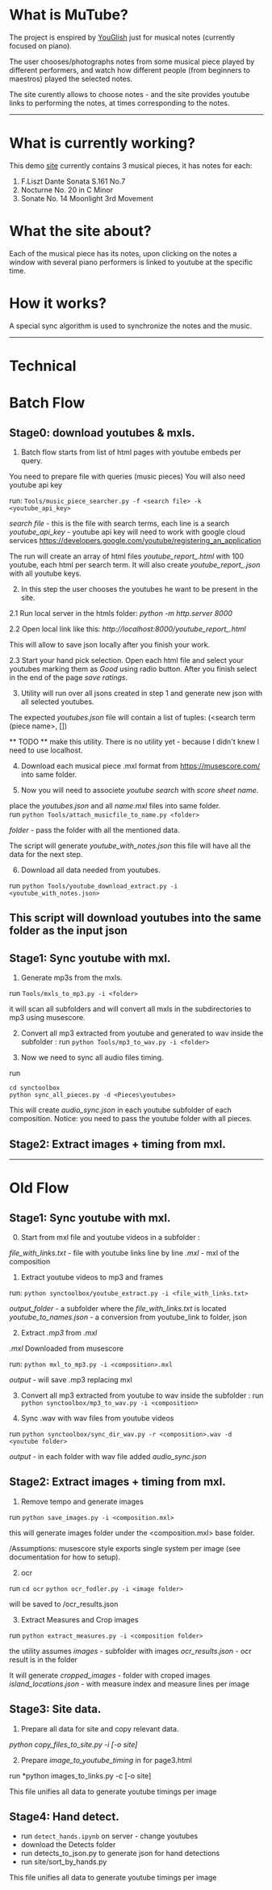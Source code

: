 # What is MuTube?

The project is enspired by [YouGlish](https://youglish.com/) just for musical notes (currently focused on piano). 

The user chooses/photographs notes from some musical piece played by different performers,
and watch how different people (from beginners to maestros) played the selected notes. 

The site curently allows to choose notes - and the site provides youtube links to performing the notes, at times corresponding to the notes.

-----
# What is currently working?

This demo [site](https://evgenytsizin.github.io/MuTube/site/index.html) currently contains 3 musical pieces, it has notes for each: 

1. F.Liszt Dante Sonata S.161 No.7
2. Nocturne No. 20 in C Minor
3. Sonate No. 14 Moonlight 3rd Movement

# What the site about?

Each of the musical piece has its notes, upon clicking on the notes a window with several piano performers is linked to youtube at the specific time. 

# How it works? 

A special sync algorithm is used to synchronize the notes and the music.

-----------------------------
# Technical 

# Batch Flow 

## Stage0: download youtubes & mxls. 

1. Batch flow starts from list of html pages with youtube embeds per query. 

You need to prepare file with queries (music pieces)
You will also need youtube api key 

run: 
```Tools/music_piece_searcher.py -f <search file> -k <youtube_api_key>```

*search file* - this is the file with search terms, each line is a search
*youtube_api_key* - youtube api key will need to work with google cloud services 
https://developers.google.com/youtube/registering_an_application

The run will create an array of html files *youtube_report_<index>.html* with 100 youtube, each html per search term. It will also create *youtube_report_<index>.json* with all youtube keys.

2. In this step the user chooses the youtubes he want to be present in the site.

2.1 Run local server in the htmls folder:
*python -m http.server 8000*

2.2 Open local link like this:
*http://localhost:8000/youtube_report_<index>.html*

This will allow to save json locally after you finish your work. 

2.3 Start your hand pick selection. Open each html file and select your youtubes marking them as *Good* using radio button. After you finish select in the end of the page *save ratings*.

3. Utility will run over all jsons created in step 1 and generate new json with all selected youtubes. 

The expected *youtubes.json* file will contain a list of tuples: 
(<search term (piece name>, [<list youtube keys>])

** TODO ** make this utility. There is no utility yet - because I didn't knew I need to use localhost. 

4. Download each musical piece .mxl format from https://musescore.com/ into same folder.

5. Now you will need to associete *youtube search* with *score sheet name*.

place the *youtubes.json* and all *name.mxl* files into same folder.  
run
```python Tools/attach_musicfile_to_name.py <folder>```

*folder* - pass the folder with all the mentioned data. 

The script will generate *youtube_with_notes.json* this file will have all the data for the next step.

6. Download all data needed from youtubes.

run
```python Tools/youtube_download_extract.py -i <youtube_with_notes.json>```

This script will download youtubes into the same folder as the input json 
-----------------------------
## Stage1: Sync youtube with mxl. 

1. Generate mp3s from the mxls. 

run
```Tools/mxls_to_mp3.py -i <folder>```

it will scan all subfolders and will convert all mxls in the subdirectories to mp3 using musescore. 

2. Convert all mp3 extracted from youtube and generated to wav inside the subfolder <composition>: 
run 
```python Tools/mp3_to_wav.py -i <folder>```

3. Now we need to sync all audio files timing.

run
```
cd synctoolbox
python sync_all_pieces.py -d <Pieces\youtubes>
```
This will create *audio_sync.json* in each youtube subfolder of each composition. 
Notice: you need to pass the youtube folder with all pieces. 

## Stage2: Extract images + timing from mxl. 

-----------------------------

# Old Flow 

## Stage1: Sync youtube with mxl. 

0. Start from mxl file and youtube videos in a subfolder <composition>: 

*file_with_links.txt* - file with youtube links line by line
*<composition>.mxl* - mxl of the composition

1. Extract youtube videos to mp3 and frames 

run:
```python synctoolbox/youtube_extract.py -i <file_with_links.txt>```

*output_folder* - a subfolder where the *file_with_links.txt* is located
*youtube_to_names.json* - a conversion from youtube_link to folder, json 

2. Extract *<composition>.mp3* from *<composition>.mxl*

*<composition>.mxl* Downloaded from musescore 

run:
```python mxl_to_mp3.py -i <composition>.mxl```

*output* - will save .mp3 replacing mxl 

3. Convert all mp3 extracted from youtube to wav inside the subfolder <composition>: 
run 
```python synctoolbox/mp3_to_wav.py -i <composition>```

4. Sync <composition>.wav with wav files from youtube videos

run 
```python synctoolbox/sync_dir_wav.py -r <composition>.wav -d <youtube folder>```

*output* - in each folder with wav file added *audio_sync.json*

## Stage2: Extract images + timing from mxl. 

1. Remove tempo and generate images

run 
```python save_images.py -i <composition.mxl>```

this will generate images folder under the <composition.mxl> base folder. 

/Assumptions: musescore style exports single system per image (see documentation for how to setup). 

2. ocr 

run 
```cd ocr```
```python ocr_fodler.py -i <image folder>```

will be saved to <folder where>/ocr_results.json

3. Extract Measures and Crop images 

run 
```python extract_measures.py -i <composition folder>```

the utility assumes 
*images* - subfolder with images 
*ocr_results.json* - ocr result is in the folder

It will generate 
*cropped_images* - folder with croped images 
*island_locations.json* - with measure index and measure lines per image

## Stage3: Site data. 

1. Prepare all data for site and copy relevant data. 

*python copy_files_to_site.py -i <folder with composition> [-o site]*
 
2. Prepare *image_to_youtube_timing* in for page3.html 

run 
*python images_to_links.py -c <composition> [-o site]

This file unifies all data to generate youtube timings per image

## Stage4: Hand detect.

- run `detect_hands.ipynb` on server - change youtubes 
- download the Detects folder 
- run detects_to_json.py to generate json for hand detections
- run site/sort_by_hands.py

This file unifies all data to generate youtube timings per image
